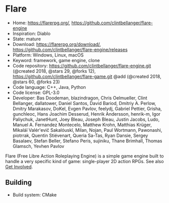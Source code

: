 # Flare

- Home: https://flarerpg.org/, https://github.com/clintbellanger/flare-engine
- Inspiration: Diablo
- State: mature
- Download: https://flarerpg.org/download/, https://github.com/clintbellanger/flare-engine/releases
- Platform: Windows, Linux, macOS
- Keyword: framework, game engine, clone
- Code repository: https://github.com/clintbellanger/flare-engine.git (@created 2018, @stars 29, @forks 12), https://github.com/clintbellanger/flare-game.git @add (@created 2018, @stars 60, @forks 23)
- Code language: C++, Java, Python
- Code license: GPL-3.0
- Developer: Bas Doodeman, blazindragon, Chris Oelmueller, Clint Bellanger, dallatower, Daniel Santos, David Bariod, Dmitriy A. Perlow, Dmitry Marakasov, DoKel, Evgen Pavlov, feelydj, Gabriel Pettier, Grisha, gunchleoc, Hans Joachim Desserud, Henrik Andersson, henrik-m, Igor Paliychuk, JanetHunt, Joey Bleau, Joseph Bleau, Justin Jacobs, Ludo, Manuel A. Fernandez Montecelo, Matthew Krohn, Matthias Krüger, Mikaláï Valér'evič Sakalóuskĩ, Milan, Nojan, Paul Wortmann, Pawonashi, piotrrak, Quentin Stiévenart, Queria Sa-Tas, Ryan Dansie, Sergey Basalaev, Stefan Beller, Stefano Peris, sujiniku, Thane Brimhall, Thomas Glamsch, Yevhen Pavlov

Flare (Free Libre Action Roleplaying Engine) is a simple game engine built to handle a very specific kind of game: single-player 2D action RPGs.
See also [Get Involved](https://flarerpg.org/get-involved/).

## Building

- Build system: CMake

